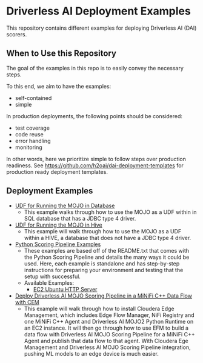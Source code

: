 # Driverless AI Deployment Examples

This repository contains different examples for deploying Driverless AI (DAI) scorers.

## When to Use this Repository

The goal of the examples in this repo is to easily convey the necessary steps.

To this end, we aim to have the examples:
 - self-contained
 - simple

In production deployments, the following points should be considered:
 - test coverage
 - code reuse
 - error handling
 - monitoring

In other words, here we prioritize simple to follow steps over production readiness.
See https://github.com/h2oai/dai-deployment-templates for production ready
deployment templates.

## Deployment Examples

- [UDF for Running the MOJO in Database](./mojo-db-udf)
   - This example walks through how to use the MOJO as a UDF within in SQL database that has a JDBC type 4 driver.
- [UDF for Running the MOJO in Hive](./mojo-db-hive)
   - This example will walk through how to use the MOJO as a UDF within a HIVE, a database that does not have a JDBC type 4 driver.
- [Python Scoring Pipeline Examples](./python-scoring-pipeline)
   - These examples are based off of the README.txt that comes with the Python Scoring Pipeline and details the many ways it could be used. Here, each example is standalone and has step-by-step instructions for preparing your environment and testing that the setup with successful.
   - Available Examples:
      - [EC2 Ubuntu HTTP Server](./python-scoring-pipeline/http_ec2_ubuntu.md)
- [Deploy Driverless AI MOJO Scoring Pipeline in a MiNiFi C++ Data Flow with CEM](./mojo-py-minificpp/README.md)
   - This example will walk through how to install Cloudera Edge Management, which includes Edge Flow Manager, NiFi Registry and one MiNiFi C++ Agent and Driverless AI MOJO2 Python Runtime on an EC2 instance. It will then go through how to use EFM to build a data flow with Driverless AI MOJO Scoring Pipeline for a MiNiFi C++ Agent and publish that data flow to that agent. With Cloudera Ege Management and Driverless AI MOJO Scoring Pipeline integration, pushing ML models to an edge device is much easier.
